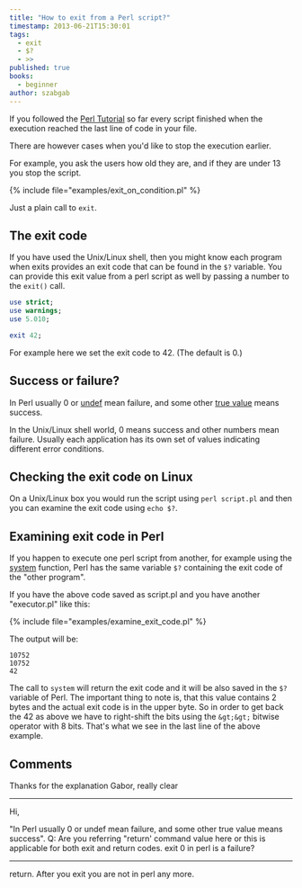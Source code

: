 ```yaml
---
title: "How to exit from a Perl script?"
timestamp: 2013-06-21T15:30:01
tags:
  - exit
  - $?
  - >>
published: true
books:
  - beginner
author: szabgab
---
```



If you followed the [Perl Tutorial](/perl-tutorial) so far every script finished when
the execution reached the last line of code in your file.

There are however cases when you'd like to stop the execution earlier.

For example, you ask the users how old they are, and if they are under 13 you stop the script.


{% include file="examples/exit_on_condition.pl" %}

Just a plain call to `exit`.

## The exit code

If you have used the Unix/Linux shell, then you might know each program
when exits provides an exit code that can be found in the `$?` variable.
You can provide this exit value from a perl script as well by passing a number to
the `exit()` call.


```perl
use strict;
use warnings;
use 5.010;

exit 42;
```

For example here we set the exit code to 42. (The default is 0.)

## Success or failure?

In Perl usually 0 or [undef](/undef-and-defined-in-perl) mean failure,
and some other [true value](/boolean-values-in-perl) means success.

In the Unix/Linux shell world, 0 means success and other numbers mean failure.
Usually each application has its own set of values indicating different error conditions.


## Checking the exit code on Linux

On a Unix/Linux box you would run the script using `perl script.pl` and then
you can examine the exit code using `echo $?`.


## Examining exit code in Perl

If you happen to execute one perl script from another, for example
using the [system](/running-external-programs-from-perl) function, 
Perl has the same variable `$?` containing the exit code of the "other program".

If you have the above code saved as script.pl and you have another "executor.pl" like this:

{% include file="examples/examine_exit_code.pl" %}

The output will be:

```
10752
10752
42
```

The call to `system` will return the exit code and it will be also saved in the `$?`
variable of Perl. The important thing to note is, that this value contains 2 bytes and the actual
exit code is in the upper byte. So in order to get back the 42 as above we have to right-shift the
bits using the `&gt;&gt;` bitwise operator with 8 bits. That's what we see in the
last line of the above example.

## Comments

Thanks for the explanation Gabor, really clear

---

Hi,

"In Perl usually 0 or undef mean failure, and some other true value means success".
Q: Are you referring "return' command value here or this is applicable for both exit and return codes. exit 0 in perl is a failure?

---
return. After you exit you are not in perl any more.
